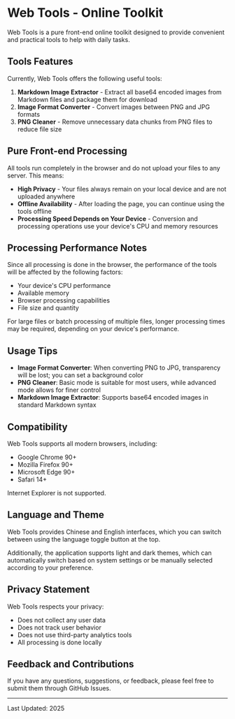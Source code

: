 # Web Tools - Online Toolkit

Web Tools is a pure front-end online toolkit designed to provide convenient and practical tools to help with daily tasks.

## Tools Features

Currently, Web Tools offers the following useful tools:

1. **Markdown Image Extractor** - Extract all base64 encoded images from Markdown files and package them for download
2. **Image Format Converter** - Convert images between PNG and JPG formats
3. **PNG Cleaner** - Remove unnecessary data chunks from PNG files to reduce file size

## Pure Front-end Processing

All tools run completely in the browser and do not upload your files to any server. This means:

- **High Privacy** - Your files always remain on your local device and are not uploaded anywhere
- **Offline Availability** - After loading the page, you can continue using the tools offline
- **Processing Speed Depends on Your Device** - Conversion and processing operations use your device's CPU and memory resources

## Processing Performance Notes

Since all processing is done in the browser, the performance of the tools will be affected by the following factors:

- Your device's CPU performance
- Available memory
- Browser processing capabilities
- File size and quantity

For large files or batch processing of multiple files, longer processing times may be required, depending on your device's performance.

## Usage Tips

- **Image Format Converter**: When converting PNG to JPG, transparency will be lost; you can set a background color
- **PNG Cleaner**: Basic mode is suitable for most users, while advanced mode allows for finer control
- **Markdown Image Extractor**: Supports base64 encoded images in standard Markdown syntax

## Compatibility

Web Tools supports all modern browsers, including:

- Google Chrome 90+
- Mozilla Firefox 90+
- Microsoft Edge 90+
- Safari 14+

Internet Explorer is not supported.

## Language and Theme

Web Tools provides Chinese and English interfaces, which you can switch between using the language toggle button at the top.

Additionally, the application supports light and dark themes, which can automatically switch based on system settings or be manually selected according to your preference.

## Privacy Statement

Web Tools respects your privacy:

- Does not collect any user data
- Does not track user behavior
- Does not use third-party analytics tools
- All processing is done locally

## Feedback and Contributions

If you have any questions, suggestions, or feedback, please feel free to submit them through GitHub Issues.

---

Last Updated: 2025 